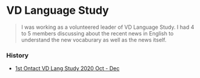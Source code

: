 # VD Language Study 
> I was working as a volunteered leader of VD Language Study. I had 4 to 5 members discussing about the recent news in English to understand the new vocaburary as well as the news itself.

### History
* [1st Ontact VD Lang Study 2020 Oct - Dec](https://github.com/seock04/Uncertainty-Handler/wiki/VD-Language-Study-2020-October-to-December)
